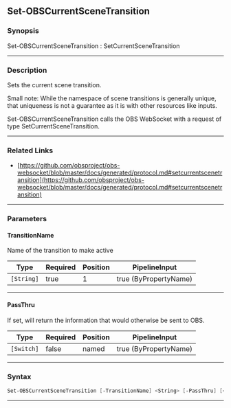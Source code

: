Set-OBSCurrentSceneTransition
-----------------------------
### Synopsis
Set-OBSCurrentSceneTransition : SetCurrentSceneTransition

---
### Description

Sets the current scene transition.

Small note: While the namespace of scene transitions is generally unique, that uniqueness is not a guarantee as it is with other resources like inputs.


Set-OBSCurrentSceneTransition calls the OBS WebSocket with a request of type SetCurrentSceneTransition.

---
### Related Links
* [https://github.com/obsproject/obs-websocket/blob/master/docs/generated/protocol.md#setcurrentscenetransition](https://github.com/obsproject/obs-websocket/blob/master/docs/generated/protocol.md#setcurrentscenetransition)



---
### Parameters
#### **TransitionName**

Name of the transition to make active






|Type      |Required|Position|PipelineInput        |
|----------|--------|--------|---------------------|
|`[String]`|true    |1       |true (ByPropertyName)|



---
#### **PassThru**

If set, will return the information that would otherwise be sent to OBS.






|Type      |Required|Position|PipelineInput        |
|----------|--------|--------|---------------------|
|`[Switch]`|false   |named   |true (ByPropertyName)|



---
### Syntax
```PowerShell
Set-OBSCurrentSceneTransition [-TransitionName] <String> [-PassThru] [<CommonParameters>]
```
---
